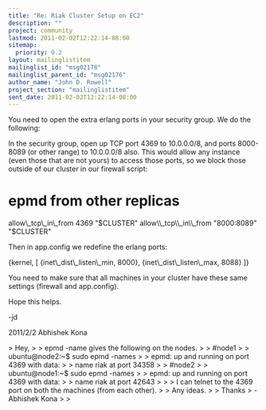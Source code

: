 ```yaml
---
title: "Re: Riak Cluster Setup on EC2"
description: ""
project: community
lastmod: 2011-02-02T12:22:14-08:00
sitemap:
  priority: 0.2
layout: mailinglistitem
mailinglist_id: "msg02178"
mailinglist_parent_id: "msg02176"
author_name: "John D. Rowell"
project_section: "mailinglistitem"
sent_date: 2011-02-02T12:22:14-08:00
---
```



You need to open the extra erlang ports in your security group. We do the
following:

In the security group, open up TCP port 4369 to 10.0.0.0/8, and ports
8000-8089 (or other range) to 10.0.0.0/8 also. This would allow any instance
(even those that are not yours) to access those ports, so we block those
outside of our cluster in our firewall script:

 # epmd from other replicas
 allow\\_tcp\\_in\\_from 4369 "$CLUSTER"
 allow\\_tcp\\_in\\_from "8000:8089" "$CLUSTER"

Then in app.config we redefine the erlang ports:

 {kernel, [
 {inet\\_dist\\_listen\\_min, 8000},
 {inet\\_dist\\_listen\\_max, 8088}
 ]}

You need to make sure that all machines in your cluster have these same
settings (firewall and app.config).

Hope this helps.

-jd

2011/2/2 Abhishek Kona 

&gt; Hey,
&gt;
&gt; epmd -name gives the following on the nodes.
&gt;
&gt; #node1
&gt;
&gt; ubuntu@node2:~$ sudo epmd -names
&gt;
&gt; epmd: up and running on port 4369 with data:
&gt;
&gt; name riak at port 34358
&gt;
&gt; #node2
&gt;
&gt; ubuntu@node1:~$ sudo epmd -names
&gt;
&gt; epmd: up and running on port 4369 with data:
&gt;
&gt; name riak at port 42643
&gt;
&gt;
&gt; I can telnet to the 4369 port on both the machines (from each other).
&gt;
&gt; Any ideas.
&gt;
&gt; Thanks
&gt; -Abhishek Kona
&gt;
&gt;
